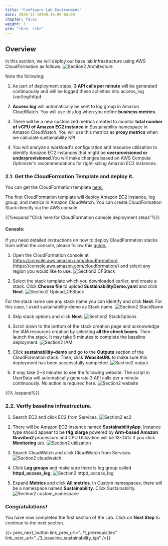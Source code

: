 ```yaml
---
title: "Configure Lab Environment"
date: 2020-11-18T09:16:09-04:00
chapter: false
weight: 3
pre: "<b>2. </b>"
---
```


## Overview

In this section, we will deploy our base lab infrastructure using AWS CloudFormation as follows: 
![Section2 Architecture](/Sustainability/200_optimize_ec2_using_cloudwatch_compute_optimizer/Images/section2/lab_architecture.png)

Note the following:

1. As part of deployment steps, **3 API calls per minute** will be generated continuously and will be logged these activities into access_log /var/log/httpd.

2. **Access log** will automatically be sent to log group in Amazon CloudWatch. You will use this log when you define **business metrics**. 

3. There will be a new customized metrics created to monitor **total number of vCPU of Amazon EC2 instance** in Sustainability namespace in Amazon CloudWatch. You will use this metrics as **proxy metrics** when we calculate sustainability KPI.

4. You will analyze a workload's configuration and resource utilization to identify Amazon EC2 instances that might be **overprovisioned or underprovisioned**.You will make changes based on AWS Compute Optimizer's recommendations for right-sizing Amazon EC2 instances.


### 2.1. Get the CloudFormation Template and deploy it.

You can get the CloudFormation template [here.](/Sustainability/200_optimize_ec2_using_cloudwatch_compute_optimizer/Code/SustainabilityDemo.yaml "Section2 CFTemplate")

The first CloudFormation template will deploy Amazon EC2 Instance, log group, and metrics in Amazon CloudWatch. You can create CloudFormation Stack directly via the AWS console.

{{%expand "Click here for CloudFormation console deployment steps"%}}
#### Console:

If you need detailed instructions on how to deploy CloudFormation stacks from within the console, please follow this [guide.](https://docs.aws.amazon.com/AWSCloudFormation/latest/UserGuide/cfn-console-create-stack.html)

1. Open the CloudFormation console at [https://console.aws.amazon.com/cloudformation](https://console.aws.amazon.com/cloudformation/) and select any region you would like to use. 
![Section2 CFStack](/Sustainability/200_optimize_ec2_using_cloudwatch_compute_optimizer/Images/section2/CFStack.png)

2. Select the stack template which you downloaded earlier, and create a stack. Click **Choose file** to upload **SustainabilityDemo.yaml** and click **Next**.
![Section2 Upload_CFStack](/Sustainability/200_optimize_ec2_using_cloudwatch_compute_optimizer/Images/section2/upload_CFStack.png)

For the stack name use any stack name you can identify and click **Next**. For this case, I used sustainability-demo as Stack name.
![Section2 StackName](/Sustainability/200_optimize_ec2_using_cloudwatch_compute_optimizer/Images/section2/stackName.png)

3. Skip stack options and click **Next**.
![Section2 StackOptions](/Sustainability/200_optimize_ec2_using_cloudwatch_compute_optimizer/Images/section2/stackOptions.png)

4. Scroll down to the bottom of the stack creation page and acknowledge the IAM resources creation by selecting **all the check boxes**. Then launch the stack. It may take 5 minutes to complete the baseline deployment.
![Section2 IAM](/Sustainability/200_optimize_ec2_using_cloudwatch_compute_optimizer/Images/section2/IAM.png)

5. Click **sustainability-demo** and go to the **Outputs** section of the CloudFormation stack. Then, click **WebsiteURL** to make sure this deployment has been successfully completed.
![Section2 output](/Sustainability/200_optimize_ec2_using_cloudwatch_compute_optimizer/Images/section2/output.png)

6. It may take 2~3 minutes to see the following website. The script in UserData will automatically generate 3 API calls per a minute continuously. No action is required here. 
![Section2 website](/Sustainability/200_optimize_ec2_using_cloudwatch_compute_optimizer/Images/section2/website.png)

{{% /expand%}}

### 2.2. Verify baseline infrastructure.

1. Search EC2 and click EC2 from Services.
![Section2 ec2](/Sustainability/200_optimize_ec2_using_cloudwatch_compute_optimizer/Images/section2/ec2.png)

2. There will be Amazon EC2 Instance named **SustainabilityApp**. Instance type should appear to be **t4g.xlarge** powered by **Arm-based Amazon Graviton2** processors and CPU Utilization will be 13~14% if you click **Monitoring** tab.
![Section2 utilization](/Sustainability/200_optimize_ec2_using_cloudwatch_compute_optimizer/Images/section2/utilization.png)

3. Search CloudWatch and click CloudWatch from Services.
![Section2 cloudwatch](/Sustainability/200_optimize_ec2_using_cloudwatch_compute_optimizer/Images/section2/cloudwatch.png)

4. Click **Log groups** and make sure there is log group called **httpd_access_log**.
![Section2 httpd_access_log](/Sustainability/200_optimize_ec2_using_cloudwatch_compute_optimizer/Images/section2/httpd_access_log.png)

5. Expand **Metrics** and click **All metrics**. In Custom namespaces, there will be a namespace named **Sustainability**. Click Sustainability.
![Section2 custom_namespace](/Sustainability/200_optimize_ec2_using_cloudwatch_compute_optimizer/Images/section2/custom_namespace.png)


### Congratulations!
You have now completed the first section of the Lab.
Click on **Next Step** to continue to the next section.

{{< prev_next_button link_prev_url="../1_prerequisites" link_next_url="../3_baseline_sustainability_kpi" />}}
